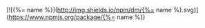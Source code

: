 [![{%= name %}](http://img.shields.io/npm/dm/{%= name %}.svg)](https://www.npmjs.org/package/{%= name %})
